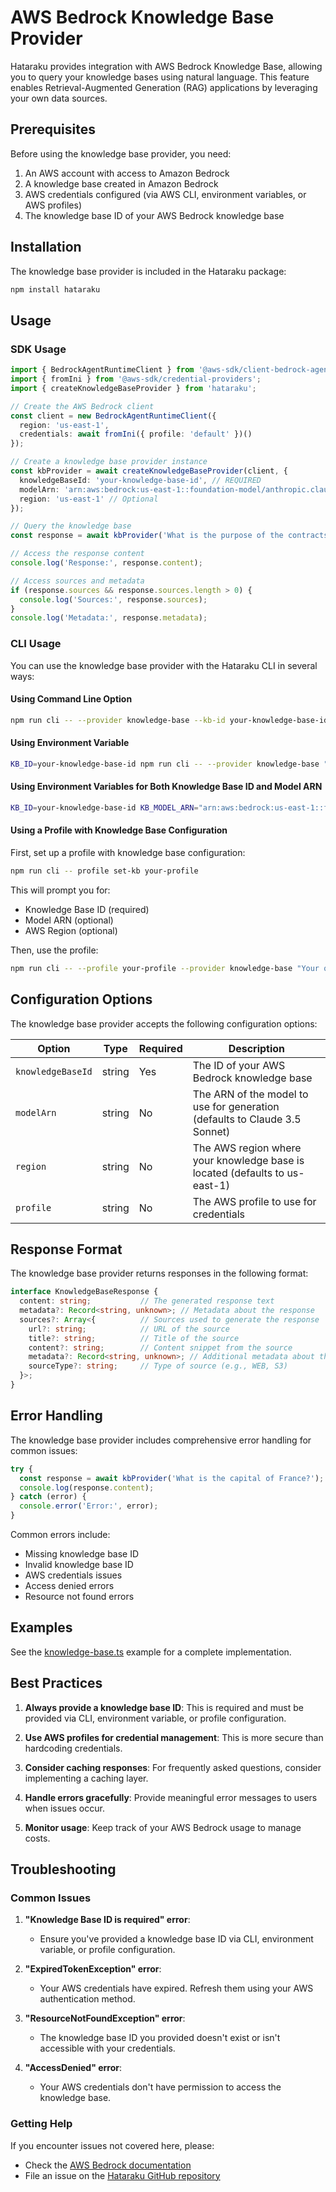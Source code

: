 # AWS Bedrock Knowledge Base Provider

Hataraku provides integration with AWS Bedrock Knowledge Base, allowing you to query your knowledge bases using natural language. This feature enables Retrieval-Augmented Generation (RAG) applications by leveraging your own data sources.

## Prerequisites

Before using the knowledge base provider, you need:

1. An AWS account with access to Amazon Bedrock
2. A knowledge base created in Amazon Bedrock
3. AWS credentials configured (via AWS CLI, environment variables, or AWS profiles)
4. The knowledge base ID of your AWS Bedrock knowledge base

## Installation

The knowledge base provider is included in the Hataraku package:

```bash
npm install hataraku
```

## Usage

### SDK Usage

```typescript
import { BedrockAgentRuntimeClient } from '@aws-sdk/client-bedrock-agent-runtime';
import { fromIni } from '@aws-sdk/credential-providers';
import { createKnowledgeBaseProvider } from 'hataraku';

// Create the AWS Bedrock client
const client = new BedrockAgentRuntimeClient({ 
  region: 'us-east-1',
  credentials: await fromIni({ profile: 'default' })()
});

// Create a knowledge base provider instance
const kbProvider = await createKnowledgeBaseProvider(client, {
  knowledgeBaseId: 'your-knowledge-base-id', // REQUIRED
  modelArn: 'arn:aws:bedrock:us-east-1::foundation-model/anthropic.claude-3-5-sonnet-20240620-v1:0', // Optional
  region: 'us-east-1' // Optional
});

// Query the knowledge base
const response = await kbProvider('What is the purpose of the contracts service?');

// Access the response content
console.log('Response:', response.content);

// Access sources and metadata
if (response.sources && response.sources.length > 0) {
  console.log('Sources:', response.sources);
}
console.log('Metadata:', response.metadata);
```

### CLI Usage

You can use the knowledge base provider with the Hataraku CLI in several ways:

#### Using Command Line Option

```bash
npm run cli -- --provider knowledge-base --kb-id your-knowledge-base-id "Your query here"
```

#### Using Environment Variable

```bash
KB_ID=your-knowledge-base-id npm run cli -- --provider knowledge-base "Your query here"
```

#### Using Environment Variables for Both Knowledge Base ID and Model ARN

```bash
KB_ID=your-knowledge-base-id KB_MODEL_ARN="arn:aws:bedrock:us-east-1::foundation-model/anthropic.claude-3-5-sonnet-20240620-v1:0" npm run cli -- --provider knowledge-base "Your query here"
```

#### Using a Profile with Knowledge Base Configuration

First, set up a profile with knowledge base configuration:

```bash
npm run cli -- profile set-kb your-profile
```

This will prompt you for:
- Knowledge Base ID (required)
- Model ARN (optional)
- AWS Region (optional)

Then, use the profile:

```bash
npm run cli -- --profile your-profile --provider knowledge-base "Your query here"
```

## Configuration Options

The knowledge base provider accepts the following configuration options:

| Option | Type | Required | Description |
|--------|------|----------|-------------|
| `knowledgeBaseId` | string | Yes | The ID of your AWS Bedrock knowledge base |
| `modelArn` | string | No | The ARN of the model to use for generation (defaults to Claude 3.5 Sonnet) |
| `region` | string | No | The AWS region where your knowledge base is located (defaults to us-east-1) |
| `profile` | string | No | The AWS profile to use for credentials |

## Response Format

The knowledge base provider returns responses in the following format:

```typescript
interface KnowledgeBaseResponse {
  content: string;           // The generated response text
  metadata?: Record<string, unknown>; // Metadata about the response
  sources?: Array<{          // Sources used to generate the response
    url?: string;            // URL of the source
    title?: string;          // Title of the source
    content?: string;        // Content snippet from the source
    metadata?: Record<string, unknown>; // Additional metadata about the source
    sourceType?: string;     // Type of source (e.g., WEB, S3)
  }>;
}
```

## Error Handling

The knowledge base provider includes comprehensive error handling for common issues:

```typescript
try {
  const response = await kbProvider('What is the capital of France?');
  console.log(response.content);
} catch (error) {
  console.error('Error:', error);
}
```

Common errors include:
- Missing knowledge base ID
- Invalid knowledge base ID
- AWS credentials issues
- Access denied errors
- Resource not found errors

## Examples

See the [knowledge-base.ts](../examples/knowledge-base.ts) example for a complete implementation.

## Best Practices

1. **Always provide a knowledge base ID**: This is required and must be provided via CLI, environment variable, or profile configuration.

2. **Use AWS profiles for credential management**: This is more secure than hardcoding credentials.

3. **Consider caching responses**: For frequently asked questions, consider implementing a caching layer.

4. **Handle errors gracefully**: Provide meaningful error messages to users when issues occur.

5. **Monitor usage**: Keep track of your AWS Bedrock usage to manage costs.

## Troubleshooting

### Common Issues

1. **"Knowledge Base ID is required" error**:
   - Ensure you've provided a knowledge base ID via CLI, environment variable, or profile configuration.

2. **"ExpiredTokenException" error**:
   - Your AWS credentials have expired. Refresh them using your AWS authentication method.

3. **"ResourceNotFoundException" error**:
   - The knowledge base ID you provided doesn't exist or isn't accessible with your credentials.

4. **"AccessDenied" error**:
   - Your AWS credentials don't have permission to access the knowledge base.

### Getting Help

If you encounter issues not covered here, please:
- Check the [AWS Bedrock documentation](https://docs.aws.amazon.com/bedrock/latest/userguide/what-is-bedrock.html)
- File an issue on the [Hataraku GitHub repository](https://github.com/turlockmike/hataraku/issues) 